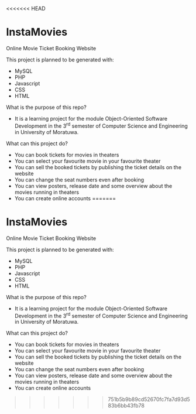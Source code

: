 <<<<<<< HEAD
# InstaMovies
Online Movie Ticket Booking Website

This project is planned to be generated with:
* MySQL
* PHP
* Javascript
* CSS
* HTML

What is the purpose of this repo?
- It is a learning project for the module Object-Oriented Software Development in the 3<sup>rd</sup> semester of Computer Science and Engineering in University of Moratuwa.

What can this project do?
- You can book tickets for movies in theaters
- You can select your favourite movie in your favourite theater
- You can sell the booked tickets by publishing the ticket details on the website
- You can change the seat numbers even after booking
- You can view posters, release date and some overview about the movies running in theaters
- You can create online accounts
=======
# InstaMovies
Online Movie Ticket Booking Website

This project is planned to be generated with:
* MySQL
* PHP
* Javascript
* CSS
* HTML

What is the purpose of this repo?
- It is a learning project for the module Object-Oriented Software Development in the 3<sup>rd</sup> semester of Computer Science and Engineering in University of Moratuwa.

What can this project do?
- You can book tickets for movies in theaters
- You can select your favourite movie in your favourite theater
- You can sell the booked tickets by publishing the ticket details on the website
- You can change the seat numbers even after booking
- You can view posters, release date and some overview about the movies running in theaters
- You can create online accounts
>>>>>>> 751b5b9b89cd52670fc7fa7d93d583b6bb43fb78

